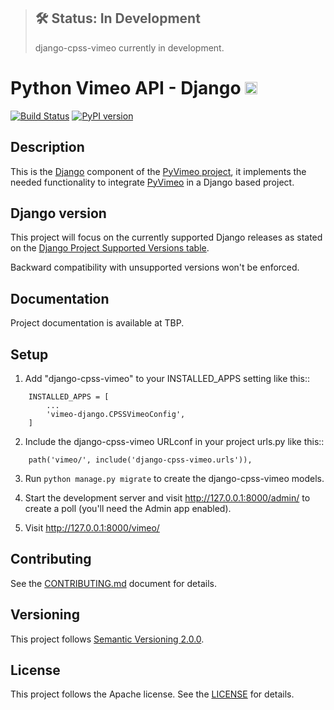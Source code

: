 > ## 🛠 Status: In Development
> django-cpss-vimeo currently in development.

# Python Vimeo API - Django  [<img src="./static/cpss/logo.png" alt="CPSS by XGDFalcon®" height="20px" />](https://controlpointsw.com) 

[![Build Status](https://travis-ci.org/CPSSw/django-cpss-vimeo.svg?branch=master)](https://travis-ci.org/CPSSw/django-cpss-vimeo)
[![PyPI version](https://badge.fury.io/py/django-cpss-vimeo.svg)](https://badge.fury.io/py/django-cpss-vimeo)

## Description

This is the [Django](https://www.djangoproject.com/) component of the
[PyVimeo project](https://github.com/vimeo/vimeo.py),
it implements the needed functionality to integrate
[PyVimeo](https://github.com/vimeo/vimeo.py)
in a Django based project.

## Django version

This project will focus on the currently supported Django releases as
stated on the [Django Project Supported Versions table](https://www.djangoproject.com/download/#supported-versions).

Backward compatibility with unsupported versions won't be enforced.

## Documentation

Project documentation is available at TBP.

## Setup

1. Add "django-cpss-vimeo" to your INSTALLED_APPS setting like this::
```
    INSTALLED_APPS = [
        ...
        'vimeo-django.CPSSVimeoConfig',
    ]
```
2. Include the django-cpss-vimeo URLconf in your project urls.py like this::
```
    path('vimeo/', include('django-cpss-vimeo.urls')),
```
3. Run `python manage.py migrate` to create the django-cpss-vimeo models.

4. Start the development server and visit http://127.0.0.1:8000/admin/
   to create a poll (you'll need the Admin app enabled).

5. Visit http://127.0.0.1:8000/vimeo/ 


## Contributing
See the [CONTRIBUTING.md](CONTRIBUTING.md) document for details.

## Versioning
This project follows [Semantic Versioning 2.0.0](http://semver.org/spec/v2.0.0.html).

## License
This project follows the Apache license. See the [LICENSE](LICENSE.md) for details.

